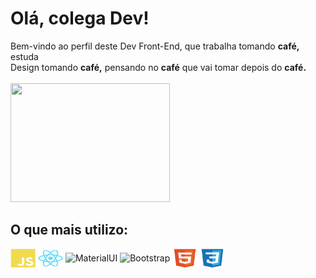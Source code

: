 <h1>Olá, colega Dev!</h1>
<span>Bem-vindo ao perfil deste Dev Front-End, que trabalha tomando <strong>café,</strong> estuda<br>
Design tomando <strong>café,</strong> pensando no <strong>café</strong> que vai tomar depois do <strong>café.</strong></span>
<br>
<br>
  <img  width="255" height="190" src="https://i.giphy.com/media/ceeFbVxiZzMBi/giphy.webp" onerror="this.onerror=null;this.src='https://i.giphy.com/ceeFbVxiZzMBi.gif';" alt="">
 
<h2>O que mais utilizo:</h2>
<div style="display: inline_block">
  <img align="center" alt="Js" height="30" width="40" src="https://raw.githubusercontent.com/devicons/devicon/master/icons/javascript/javascript-plain.svg">
  <img align="center" alt="React" height="30" width="40" src="https://raw.githubusercontent.com/devicons/devicon/master/icons/react/react-original.svg">
  <img align="center" alt="MaterialUI" height="30" width="40" src="https://cdn.jsdelivr.net/gh/devicons/devicon/icons/materialui/materialui-original.svg" />
  <img align="center" alt="Bootstrap" height="30" width="40" src="https://cdn.jsdelivr.net/gh/devicons/devicon/icons/bootstrap/bootstrap-plain.svg" />
  <img align="center" alt="HTML" height="30" width="40" src="https://raw.githubusercontent.com/devicons/devicon/master/icons/html5/html5-original.svg">
  <img align="center" alt="CSS" height="30" width="40" src="https://raw.githubusercontent.com/devicons/devicon/master/icons/css3/css3-original.svg">
</div>
